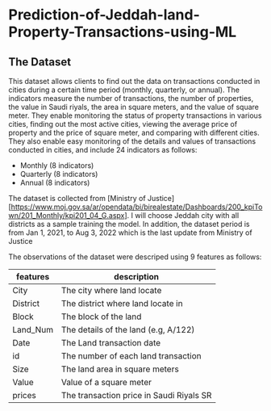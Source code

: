 # Prediction-of-Jeddah-land-Property-Transactions-using-ML

## The Dataset
This dataset allows clients to find out the data on transactions conducted in cities during a certain time period (monthly, quarterly, or annual). The indicators measure the number of transactions, the number of properties, the value in Saudi riyals, the area in square meters, and the value of square meter. They enable monitoring the status of property transactions in various cities, finding out the most active cities, viewing the average price of property and the price of square meter, and comparing with different cities. They also enable easy monitoring of the details and values of transactions conducted in cities, and include 24 indicators as follows:

- Monthly (8 indicators)
- Quarterly (8 indicators)
- Annual (8 indicators)

The dataset is collected from [Ministry of Justice][https://www.moj.gov.sa/ar/opendata/bi/birealestate/Dashboards/200_kpiTown/201_Monthly/kpi201_04_G.aspx]. I will choose Jeddah city with all districts as a sample training the model. In addition, the dataset period is from Jan 1, 2021, to Aug 3, 2022 which is the last update from Ministry of Justice


The observations of the dataset were descriped using 9 features as follows:


| features | description |
| --------------- | --------------- | 
| City | The city where land locate |
| District | The district where land locate in |
| Block | The block of the land |
| Land_Num |The details of the land (e.g, A/122)|
| Date| The Land transaction date|
| id |The number of each land transaction|
| Size| The land area in square meters|
| Value | Value of a square meter| 
| prices |The transaction price in Saudi Riyals SR| 
